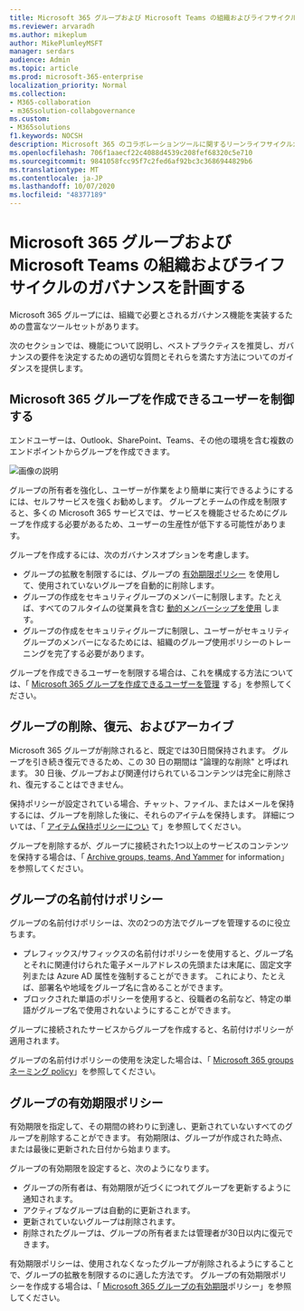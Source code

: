 ```yaml
---
title: Microsoft 365 グループおよび Microsoft Teams の組織およびライフサイクルのガバナンスを計画する
ms.reviewer: arvaradh
ms.author: mikeplum
author: MikePlumleyMSFT
manager: serdars
audience: Admin
ms.topic: article
ms.prod: microsoft-365-enterprise
localization_priority: Normal
ms.collection:
- M365-collaboration
- m365solution-collabgovernance
ms.custom:
- M365solutions
f1.keywords: NOCSH
description: Microsoft 365 のコラボレーションツールに関するリーンライフサイクルガバナンスオプション
ms.openlocfilehash: 706f1aaecf22c4088d4539c208fef68320c5e710
ms.sourcegitcommit: 9841058fcc95f7c2fed6af92bc3c3686944829b6
ms.translationtype: MT
ms.contentlocale: ja-JP
ms.lasthandoff: 10/07/2020
ms.locfileid: "48377189"
---
```

# <a name="plan-organization-and-lifecycle-governance-for-microsoft-365-groups-and-microsoft-teams"></a>Microsoft 365 グループおよび Microsoft Teams の組織およびライフサイクルのガバナンスを計画する

Microsoft 365 グループには、組織で必要とされるガバナンス機能を実装するための豊富なツールセットがあります。 

次のセクションでは、機能について説明し、ベストプラクティスを推奨し、ガバナンスの要件を決定するための適切な質問とそれらを満たす方法についてのガイダンスを提供します。

## <a name="control-who-can-create-microsoft-365-groups"></a>Microsoft 365 グループを作成できるユーザーを制御する

エンドユーザーは、Outlook、SharePoint、Teams、その他の環境を含む複数のエンドポイントからグループを作成できます。

![画像の説明](../media/04.png)

グループの所有者を強化し、ユーザーが作業をより簡単に実行できるようにするには、セルフサービスを強くお勧めします。 グループとチームの作成を制限すると、多くの Microsoft 365 サービスでは、サービスを機能させるためにグループを作成する必要があるため、ユーザーの生産性が低下する可能性があります。

グループを作成するには、次のガバナンスオプションを考慮します。

- グループの拡散を制限するには、グループの [有効期限ポリシー](microsoft-365-groups-expiration-policy.md) を使用して、使用されていないグループを自動的に削除します。
- グループの作成をセキュリティグループのメンバーに制限します。たとえば、すべてのフルタイムの従業員を含む [動的メンバーシップを使用](https://docs.microsoft.com/azure/active-directory/users-groups-roles/groups-create-rule) します。
- グループの作成をセキュリティグループに制限し、ユーザーがセキュリティグループのメンバーになるためには、組織のグループ使用ポリシーのトレーニングを完了する必要があります。

グループを作成できるユーザーを制限する場合は、これを構成する方法については、「 [Microsoft 365 グループを作成できるユーザーを管理](manage-creation-of-groups.md) する」を参照してください。

## <a name="group-delete-restore-and-archiving"></a>グループの削除、復元、およびアーカイブ

Microsoft 365 グループが削除されると、既定では30日間保持されます。 グループを引き続き復元できるため、この 30 日の期間は "論理的な削除" と呼ばれます。 30 日後、グループおよび関連付けられているコンテンツは完全に削除され、復元することはできません。

保持ポリシーが設定されている場合、チャット、ファイル、またはメールを保持するには、グループを削除した後に、それらのアイテムを保持します。 詳細については、「 [アイテム保持ポリシーについ](https://docs.microsoft.com/microsoft-365/compliance/retention-policies) て」を参照してください。

グループを削除するが、グループに接続された1つ以上のサービスのコンテンツを保持する場合は、「 [Archive groups, teams, And Yammer](end-life-cycle-groups-teams-sites-yammer.md) for information」を参照してください。

## <a name="group-naming-policy"></a>グループの名前付けポリシー

グループの名前付けポリシーは、次の2つの方法でグループを管理するのに役立ちます。

- プレフィックス/サフィックスの名前付けポリシーを使用すると、グループ名とそれに関連付けられた電子メールアドレスの先頭または末尾に、固定文字列または Azure AD 属性を強制することができます。 これにより、たとえば、部署名や地域をグループ名に含めることができます。
- ブロックされた単語のポリシーを使用すると、役職者の名前など、特定の単語がグループ名で使用されないようにすることができます。

グループに接続されたサービスからグループを作成すると、名前付けポリシーが適用されます。

グループの名前付けポリシーの使用を決定した場合は、「 [Microsoft 365 groups ネーミング policy](groups-naming-policy.md)」を参照してください。

## <a name="group-expiration-policy"></a>グループの有効期限ポリシー

有効期限を指定して、その期間の終わりに到達し、更新されていないすべてのグループを削除することができます。 有効期限は、グループが作成された時点、または最後に更新された日付から始まります。

グループの有効期限を設定すると、次のようになります。
- グループの所有者は、有効期限が近づくにつれてグループを更新するように通知されます。
- アクティブなグループは自動的に更新されます。
- 更新されていないグループは削除されます。
- 削除されたグループは、グループの所有者または管理者が30日以内に復元できます。

有効期限ポリシーは、使用されなくなったグループが削除されるようにすることで、グループの拡散を制限するのに適した方法です。 グループの有効期限ポリシーを作成する場合は、「 [Microsoft 365 グループの有効期限](microsoft-365-groups-expiration-policy.md)ポリシー」を参照してください。
